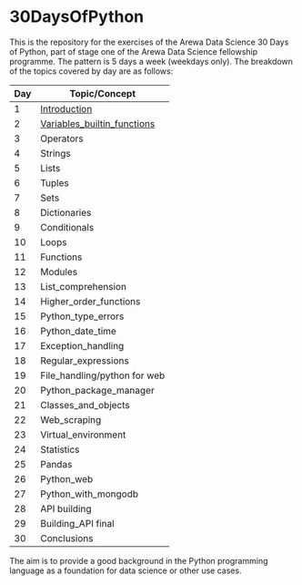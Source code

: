 # 30DaysOfPython

This is the repository for the exercises of the Arewa Data Science 30 Days of Python, part of stage one of the Arewa Data Science fellowship programme.
The pattern is 5 days a week (weekdays only).
The breakdown of the topics covered by day are as follows:

|Day|Topic/Concept|
|---|-----|
|1| [Introduction](<https://github.com/lukmanaj/30DaysOfPython/blob/main/day_001/helloworld.py>)|
|2| [Variables_builtin_functions](<https://github.com/lukmanaj/30DaysOfPython/blob/main/day_002/variables.py>)|
|3| Operators|
|4| Strings|
|5| Lists|
|6| Tuples|
|7| Sets|
|8| Dictionaries|
|9| Conditionals|
|10| Loops|
|11| Functions|
|12| Modules|
|13| List_comprehension|
|14| Higher_order_functions|
|15| Python_type_errors|
|16| Python_date_time|
|17| Exception_handling|
|18| Regular_expressions|
|19| File_handling/python for web|
|20| Python_package_manager|
|21| Classes_and_objects|
|22| Web_scraping|
|23| Virtual_environment|
|24| Statistics|
|25| Pandas|
|26| Python_web|
|27| Python_with_mongodb|
|28| API building|
|29| Building_API final|
|30| Conclusions|

The aim is to provide a good background in the Python programming language as a foundation for data science or other use cases.
